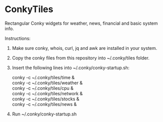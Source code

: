 # ConkyTiles
Rectangular Conky widgets for weather, news, financial and basic system info.

Instructions:

1) Make sure conky, whois, curl, jq and awk are installed in your system.

2) Copy the conky files from this repository into ~/.conky/tiles folder.

3) Insert the following lines into ~/.conky/conky-startup.sh:

   conky -c ~/.conky/tiles/time &\
   conky -c ~/.conky/tiles/weather &\
   conky -c ~/.conky/tiles/cpu &\
   conky -c ~/.conky/tiles/network &\
   conky -c ~/.conky/tiles/stocks &\
   conky -c ~/.conky/tiles/news &

4) Run ~/.conky/conky-startup.sh

